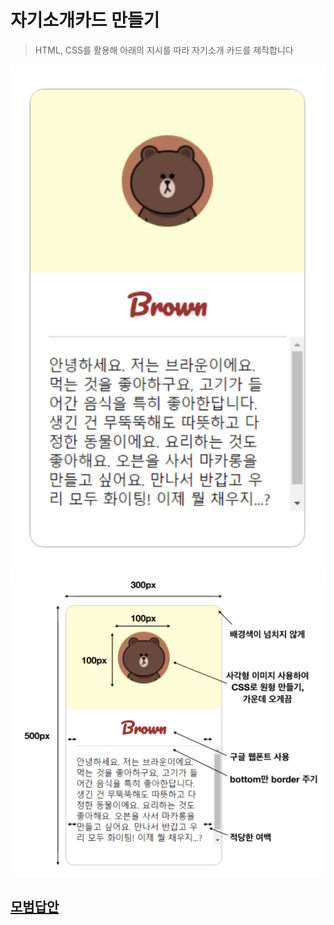 # 자기소개카드 만들기
> HTML, CSS를 활용해 아래의 지시를 따라 자기소개 카드를 제작합니다

![](../img/ex1_HTML_CSS.png)
![](../img/ex1_HTML_CSS_2.png)

## [모범답안](../answerSheet/A.HTML_CSS_mycard/A.HTML_CSS_mycard_answer.md)